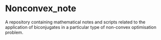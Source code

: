 # Nonconvex_note
A repository containing mathematical notes and scripts related to the application of biconjugates in a particular type of non-convex optimisation problem.
